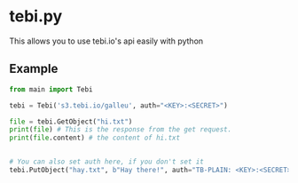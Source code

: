 # tebi.py
This allows you to use tebi.io's api easily with python


## Example
```python
from main import Tebi

tebi = Tebi('s3.tebi.io/galleu', auth="<KEY>:<SECRET>")

file = tebi.GetObject("hi.txt")
print(file) # This is the response from the get request.
print(file.content) # the content of hi.txt


# You can also set auth here, if you don't set it
tebi.PutObject("hay.txt", b"Hay there!", auth="TB-PLAIN: <KEY>:<SECRET>")
```